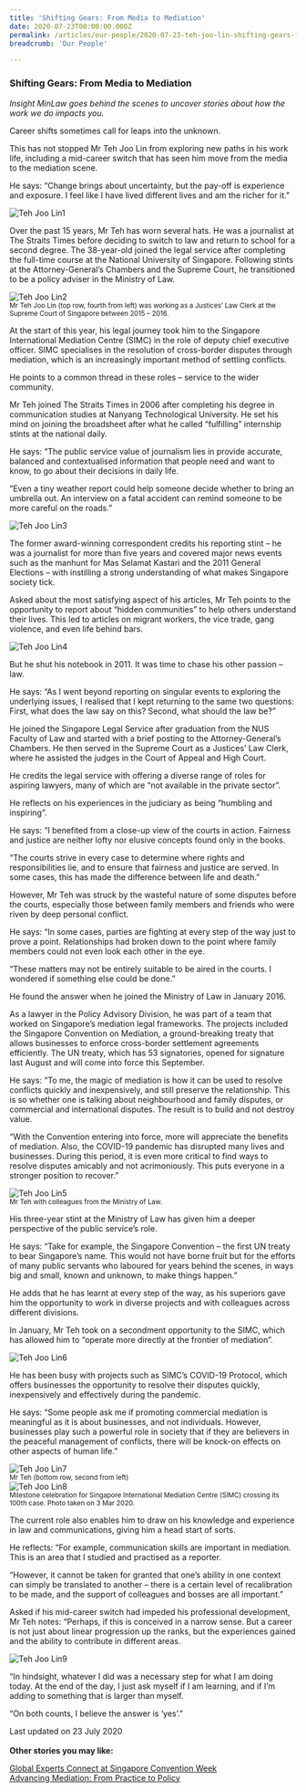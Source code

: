 ```yaml
---
title: 'Shifting Gears: From Media to Mediation'
date: 2020-07-23T00:00:00.000Z
permalink: /articles/our-people/2020-07-23-teh-joo-lin-shifting-gears-from-media-to-mediation/
breadcrumb: 'Our People'

---
```



### **Shifting Gears: From Media to Mediation**

<i>Insight MinLaw goes behind the scenes to uncover stories about how the work we do impacts you.</i>
<br>

Career shifts sometimes call for leaps into the unknown.
 
This has not stopped Mr Teh Joo Lin from exploring new paths in his work life, including a mid-career switch that has seen him move from the media to the mediation scene.

He says: “Change brings about uncertainty, but the pay-off is experience and exposure. I feel like I have lived different lives and am the richer for it.”

<div class="image">
  <img src="/images/TJLpic1.jpg" title="Teh Joo Lin" alt="Teh Joo Lin1">
</div>

Over the past 15 years, Mr Teh has worn several hats.  He was a journalist at The Straits Times before deciding to switch to law and return to school for a second degree.  The 38-year-old joined the legal service after completing the full-time course at the National University of Singapore. Following stints at the Attorney-General’s Chambers and the Supreme Court, he transitioned to be a policy adviser in the Ministry of Law. 

<div class="image">
  <img src="/images/TJLpic2.jpg" title="Teh Joo Lin" alt="Teh Joo Lin2">
</div> <sup>Mr Teh Joo Lin (top row, fourth from left) was working as a Justices’ Law Clerk at the Supreme Court of Singapore between 2015 – 2016.</sup>

At the start of this year, his legal journey took him to the Singapore International Mediation Centre (SIMC) in the role of  deputy chief executive officer. SIMC specialises in the resolution of cross-border disputes through mediation, which is an increasingly important method of settling conflicts.
 
He points to a common thread in these roles – service to the wider community. 
 
Mr Teh joined The Straits Times in 2006 after completing his degree in communication studies at Nanyang Technological University. He set his mind on joining the broadsheet after what he called “fulfilling” internship stints at the national daily.
 
He says: “The public service value of journalism lies in provide accurate, balanced and contextualised information that people need and want to know, to go about their decisions in daily life.
 
“Even a tiny weather report could help someone decide whether to bring an umbrella out. An interview on a fatal accident can remind someone to be more careful on the roads.”

<div class="image">
  <img src="/images/TJLpic3.jpg" title="Teh Joo Lin" alt="Teh Joo Lin3">
</div>

The former award-winning correspondent credits his reporting stint – he was a journalist for more than five years and covered major news events such as the manhunt for Mas Selamat Kastari and the 2011 General Elections – with instilling a strong understanding of what makes Singapore society tick. 
 
Asked about the most satisfying aspect of his articles, Mr Teh points to the opportunity to report about “hidden communities” to help others understand their lives. This led to articles on migrant workers, the vice trade, gang violence, and even life behind bars. 

<div class="image">
  <img src="/images/TJLpic4.jpg" title="Teh Joo Lin" alt="Teh Joo Lin4">
</div>

But he shut his notebook in 2011. It was time to chase his other passion – law.
 
He says: “As I went beyond reporting on singular events to exploring the underlying issues, I realised that I kept returning to the same two questions: First, what does the law say on this? Second, what should the law be?” 
 
He joined the Singapore Legal Service after graduation from the NUS Faculty of Law and started with a brief posting to the Attorney-General’s Chambers. He then served in the Supreme Court as a Justices’ Law Clerk, where he assisted the judges in the Court of Appeal and High Court.  
 
He credits the legal service with offering a diverse range of roles for aspiring lawyers, many of which are “not available in the private sector”.
 
He reflects on his experiences in the judiciary as being “humbling and inspiring”. 
 
He says: “I benefited from a close-up view of the courts in action. Fairness and justice are neither lofty nor elusive concepts found only in the books. 
 
“The courts strive in every case to determine where rights and responsibilities lie, and to ensure that fairness and justice are served. In some cases, this has made the difference between life and death.”
 
However, Mr Teh was struck by the wasteful nature of some disputes before the courts, especially those between family members and friends who were riven by deep personal conflict. 
 
He says: “In some cases, parties are fighting at every step of the way just to prove a point. Relationships had broken down to the point where family members could not even look each other in the eye.
 
“These matters may not be entirely suitable to be aired in the courts. I wondered if something else could be done.”  
 
He found the answer when he joined the Ministry of Law in January 2016.
 
As a lawyer in the Policy Advisory Division, he was part of a team that worked on Singapore’s mediation legal frameworks. The projects included the Singapore Convention on Mediation, a ground-breaking treaty that allows businesses to enforce cross-border settlement agreements efficiently. The UN treaty, which has 53 signatories, opened for signature last August and will come into force this September. 
 
He says: “To me, the magic of mediation is how it can be used to resolve conflicts quickly and inexpensively, and still preserve the relationship.  This is so whether one is talking about neighbourhood and family disputes, or commercial and international disputes. The result is to build and not destroy value.
 
“With the Convention entering into force, more will appreciate the benefits of mediation. Also, the COVID-19 pandemic has disrupted many lives and businesses. During this period, it is even more critical to find ways to resolve disputes amicably and not acrimoniously. This puts everyone in a stronger position to recover.” 

<div class="image">
  <img src="/images/TJLpic5.jpg" title="Teh Joo Lin" alt="Teh Joo Lin5">
</div><sup>Mr Teh with colleagues from the Ministry of Law.</sup>

His three-year stint at the Ministry of Law has given him a deeper perspective of the public service’s role.
 
He says: “Take for example, the Singapore Convention – the first UN treaty to bear Singapore’s name. This would not have borne fruit but for the efforts of many public servants who laboured for years behind the scenes, in ways big and small, known and unknown, to make things happen.” 
 
He adds that he has learnt at every step of the way, as his superiors gave him the opportunity to work in diverse projects and with colleagues across different divisions.
 
In January, Mr Teh took on a secondment opportunity to the SIMC, which has allowed him to “operate more directly at the frontier of mediation”.

<div class="image">
  <img src="/images/TJLpic6.jpg" title="Teh Joo Lin" alt="Teh Joo Lin6">
</div>

He has been busy with projects such as SIMC’s COVID-19 Protocol, which offers businesses the opportunity to resolve their disputes quickly, inexpensively and effectively during the pandemic.
 
He says: “Some people ask me if promoting commercial mediation is meaningful as it is about businesses, and not individuals. However, businesses play such a powerful role in society that if they are believers in the peaceful management of conflicts, there will be knock-on effects on other aspects of human life.”

<div class="image">
  <img src="/images/TJLpic7.jpg" title="Teh Joo Lin" alt="Teh Joo Lin7">
</div><sup>Mr Teh (bottom row, second from left)</sup>

<div class="image">
  <img src="/images/TJLpic8.jpg" title="Teh Joo Lin" alt="Teh Joo Lin8">
</div><sup>Milestone celebration for Singapore International Mediation Centre (SIMC) crossing its 100th case. Photo taken on 3 Mar 2020.</sup>

The current role also enables him to draw on his knowledge and experience in law and communications, giving him a head start of sorts. 
 
He reflects: “For example, communication skills are important in mediation. This is an area that I studied and practised as a reporter. 
 
“However, it cannot be taken for granted that one’s ability in one context can simply be translated to another – there is a certain level of recalibration to be made, and the support of colleagues and bosses are all important.”
 
Asked if his mid-career switch had impeded his professional development, Mr Teh notes: “Perhaps, if this is conceived in a narrow sense. But a career is not just about linear progression up the ranks, but the experiences gained and the ability to contribute in different areas. 

<div class="image">
  <img src="/images/TJLpic9.jpg" title="Teh Joo Lin" alt="Teh Joo Lin9">
 </div>
 
“In hindsight, whatever I did was a necessary step for what I am doing today. At the end of the day, I just ask myself if I am learning, and if I’m adding to something that is larger than myself. 
 
“On both counts, I believe the answer is ‘yes’.”

Last updated on 23 July 2020
<br>
<br>
<b>Other stories you may like:</b>

<a href="https://insight.mlaw.gov.sg/articles/going-global/2021-10-01-global-experts-connect-at-singapore-convention-week" target="new">Global Experts Connect at Singapore Convention Week</a><br><a href="https://insight.mlaw.gov.sg/articles/our-people/2020-10-05-maryam-xinyuan-advancing-mediation" target="new">Advancing Mediation: From Practice to Policy</a>
